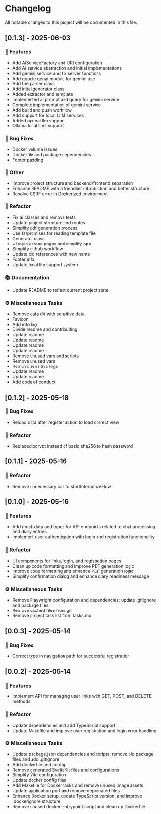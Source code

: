 # Changelog

All notable changes to this project will be documented in this file.

## [0.1.3] - 2025-06-03

### 🚀 Features

- Add AiServiceFactory and URI configuration
- Add AI service abstraction and initial implementations
- Add gemini service and fix server functions
- Add google genai module for gemini use
- Add the parser class
- Add inital generator class
- Added extractor and template
- Implemented ai prompt and query for gemini service
- Complete implementation of gemini service
- Add build and push workflow
- Add support for local LLM services
- Added openai llm support
- Ollama local llms support

### 🐛 Bug Fixes

- Docker volume issues
- Dockerfile and package dependencies
- Footer padding

### 💼 Other

- Improve project structure and backend/frontend separation
- Enhance README with a friendlier introduction and better structure.
- Resolve CSRF error in Dockerized environment

### 🚜 Refactor

- Fix ai classes and remove tests
- Update project structure and routes
- Simplify pdf generation process
- Use fs/promises for reading template file
- Generator class
- Ui style across pages and simplify app
- Simplify github workflow
- Update old references with new name
- Footer info
- Update local llm support system

### 📚 Documentation

- Update README to reflect current project state

### ⚙️ Miscellaneous Tasks

- Remove data dir with sensitive data
- Favicon
- Add info log
- Divide readme and contribuiting
- Update readme
- Update readme
- Update readme
- Update readme
- Remove unused vars and scripts
- Remove unused vars
- Remove sensitive logs
- Update readme
- Update readme
- Add code of conduct

## [0.1.2] - 2025-05-18

### 🐛 Bug Fixes

- Reload data after register action to load correct view

### 🚜 Refactor

- Replaced bcrypt instead of basic sha256 to hash password

## [0.1.1] - 2025-05-16

### 🚜 Refactor

- Remove unnecessary call to startInteractiveFlow

## [0.1.0] - 2025-05-16

### 🚀 Features

- Add mock data and types for API endpoints related to chat processing and diary entries
- Implement user authentication with login and registration functionality

### 🚜 Refactor

- UI components for links, login, and registration pages
- Clean up code formatting and improve PDF generation logic
- Improve code formatting and enhance PDF generation logic
- Simplify confirmation dialog and enhance diary readiness message

### ⚙️ Miscellaneous Tasks

- Remove Playwright configuration and dependencies; update .gitignore and package files
- Remove cached files from git
- Remove project task list from tasks.md

## [0.0.3] - 2025-05-14

### 🐛 Bug Fixes

- Correct typo in navigation path for successful registration

## [0.0.2] - 2025-05-14

### 🚀 Features

- Implement API for managing user links with GET, POST, and DELETE methods

### 🚜 Refactor

- Update dependencies and add TypeScript support
- Update Makefile and improve user registration and login error handling

### ⚙️ Miscellaneous Tasks

- Update package.json dependencies and scripts; remove old package files and add .gitignore
- Add dockerfile and config
- Remove generated SvelteKit files and configurations
- Simplify Vite configuration
- Update docker config files
- Add Makefile for Docker tasks and remove unused image assets
- Update application port and remove deprecated files
- Enhance Docker setup, update TypeScript version, and improve .dockerignore structure
- Remove unused docker-entrypoint script and clean up Dockerfile

<!-- generated by git-cliff -->
